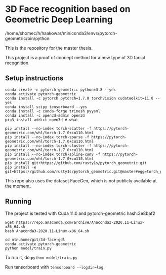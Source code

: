 # 3D Face recognition based on Geometric Deep Learning

/home/shomec/h/haakowar/miniconda3/envs/pytorch-geometric/bin/python

This is the repository for the master thesis.

This project is a proof of concept method for a new type of 3D facial recognition.

## Setup instructions

```
conda create -n pytorch-geometric python=3.8 --yes
conda activate pytorch-geometric
conda install -c pytorch pytorch=1.7.0 torchvision cudatoolkit=11.0 --yes
conda install scipy tensorboard --yes
conda install -c conda-forge trimesh pyyaml
conda install -c open3d-admin open3d
pip3 install addict open3d # what

pip install --no-index torch-scatter -f https://pytorch-geometric.com/whl/torch-1.7.0+cu110.html
pip install --no-index torch-sparse -f https://pytorch-geometric.com/whl/torch-1.7.0+cu110.html
pip install --no-index torch-cluster -f https://pytorch-geometric.com/whl/torch-1.7.0+cu110.html
pip install --no-index torch-spline-conv -f https://pytorch-geometric.com/whl/torch-1.7.0+cu110.html
pip install git+https://github.com/rusty1s/pytorch_geometric.git
pip install -e git+https://github.com/rusty1s/pytorch_geometric.git@master#egg=torch_geometric
```

This repo also uses the dataset FaceGen, which is not publicly available at the moment.

## Running

The project is tested with Cuda 11.0 and pytorch-geometric hash:3e8baf2

```
wget https://repo.anaconda.com/archive/Anaconda3-2020.11-Linux-x86_64.sh
bash Anaconda3-2020.11-Linux-x86_64.sh

cd ntnuhome/git/3d-face-gdl
conda activate pytorch-geometric
python model/train.py
```

To run it, do `python model/train.py`

Run tensorboard with `tensorboard --logdir=log`
